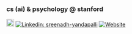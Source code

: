 ### cs (ai) & psychology @ stanford
<img src="https://cdn.jsdelivr.net/gh/devicons/devicon/icons/linkedin/linkedin-original.svg" width="20"/> [![Linkedin: sreenadh-yandapalli](https://img.shields.io/badge/-sreenadh--yandapalli-blue?style=flat-square&logo=Linkedin&logoColor=white&link=https://www.linkedin.com/in/sreenadh-yandapalli/)](https://www.linkedin.com/in/sreenadh-yandapalli/) [![Website](https://img.shields.io/badge/-syandapalli.com-lightgrey?style=flat-square&logo=internet-explorer&logoColor=black)](https://syandapalli.com)






